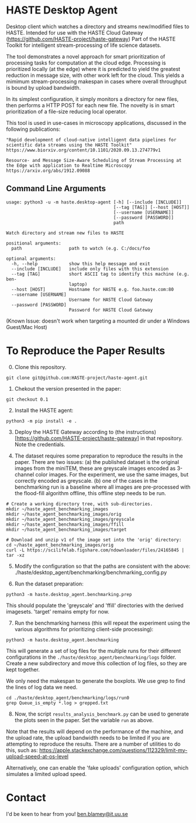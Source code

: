 # HASTE Desktop Agent

Desktop client which watches a directory and streams new/modified files to HASTE. Intended for use with the HASTE Cloud Gateway (https://github.com/HASTE-project/haste-gateway)
Part of the HASTE Toolkit for intelligent stream-processing of life science datasets.

The tool demonstrates a novel approach for smart prioritization of processing tasks for computation at the cloud edge.
Processing is prioritized locally (at the edge) where it is predicted to yield the greatest reduction in message size, with other work left for the cloud.
This yields a mimimum stream-processing makespan in cases where overall throughput is bound by upload bandwidth. 

In its simplest configuration, it simply monitors a directory for new files, then performs a HTTP POST for each new file. The novelty is in smart prioritization of a file-size reducing local operator.

This tool is used in use-cases in microscopy applications, discussed in the following publications:
```
"Rapid development of cloud-native intelligent data pipelines for scientific data streams using the HASTE Toolkit"
https://www.biorxiv.org/content/10.1101/2020.09.13.274779v1
```

```
Resource- and Message Size-Aware Scheduling of Stream Processing at the Edge with application to Realtime Microscopy
https://arxiv.org/abs/1912.09088
```

## Command Line Arguments

```
usage: python3 -u -m haste.desktop-agent [-h] [--include [INCLUDE]]
                                         [--tag [TAG]] [--host [HOST]]
                                         [--username [USERNAME]]
                                         [--password [PASSWORD]]
                                         path

Watch directory and stream new files to HASTE

positional arguments:
  path                  path to watch (e.g. C:/docs/foo

optional arguments:
  -h, --help            show this help message and exit
  --include [INCLUDE]   include only files with this extension
  --tag [TAG]           short ASCII tag to identify this machine (e.g. ben-
                        laptop)
  --host [HOST]         Hostname for HASTE e.g. foo.haste.com:80
  --username [USERNAME]
                        Username for HASTE Cloud Gateway
  --password [PASSWORD]
                        Password for HASTE Cloud Gateway

```

(Known Issue: doesn't work when targeting a mounted dir under a Windows Guest/Mac Host)

# To Reproduce the Paper Results

0. Clone this repository.
```
git clone git@github.com:HASTE-project/haste-agent.git
```

1. Chekout the version presented in the paper:
```
git checkout 0.1
```

2. Install the HASTE agent:
```
python3 -m pip install -e .
```

3. Deploy the HASTE Gateway according to (the instructions)[https://github.com/HASTE-project/haste-gateway] in that repository. Note the credentials.

4. The dataset requires some preparation to reproduce the results in the paper. There are two issues: (a) the published dataset is the original images from the miniTEM, these are greyscale images encoded as 3-channel color images. For the experiment, we use the same images, but correctly encoded as greyscale. (b) one of the cases in the benchmarking run is a baseline where all images are pre-processed with the flood-fill algorithm offline, this offline step needs to be run.

```
# Create a working directory tree, with sub-directories.
mkdir ~/haste_agent_benchmarking_images
mkdir ~/haste_agent_benchmarking_images/orig
mkdir ~/haste_agent_benchmarking_images/greyscale
mkdir ~/haste_agent_benchmarking_images/ffill
mkdir ~/haste_agent_benchmarking_images/target

# Download and unzip v1 of the image set into the 'orig' directory:
cd ~/haste_agent_benchmarking_images/orig
curl -L https://scilifelab.figshare.com/ndownloader/files/24165845 | tar -xz
```

5. Modify the configuration so that the paths are consistent with the above: 
./haste/desktop_agent/benchmarking/benchmarking_config.py

6. Run the dataset preparation:
```
python3 -m haste.desktop_agent.benchmarking.prep
```

This should populate the 'greyscale' and 'ffill' directories with the derived imagesets. 'target' remains empty for now.

7. Run the benchmarking harness (this will repeat the experiment using the various algorithms for prioritizing client-side processing):
```
python3 -m haste.desktop_agent.benchmarking
```

This will generate a set of log files for the multiple runs for their different configurations in the `./haste/desktop_agent/benchmarking/logs` folder. 
Create a new subdirectory and move this collection of log files, so they are kept together.

We only need the makespan to generate the boxplots. We use grep to find the lines of log data we need.
```
cd ./haste/desktop_agent/benchmarking/logs/run0
grep Queue_is_empty *.log > grepped.txt
``` 

8. Now, the script `results_analysis_benchmark.py` can be used to generate the plots seen in the paper. Set the variable `run` as above.


Note that the results will depend on the performance of the machine, and the upload rate, the upload bandwidth needs to be limited if you are attempting to reproduce the results. 
There are a number of utilities to do this, such as: https://apple.stackexchange.com/questions/112329/limit-my-upload-speed-at-os-level

Alternatively, one can enable the 'fake uploads' configuration option, which simulates a limited upload speed.

# Contact

I'd be keen to hear from you! ben.blamey@it.uu.se